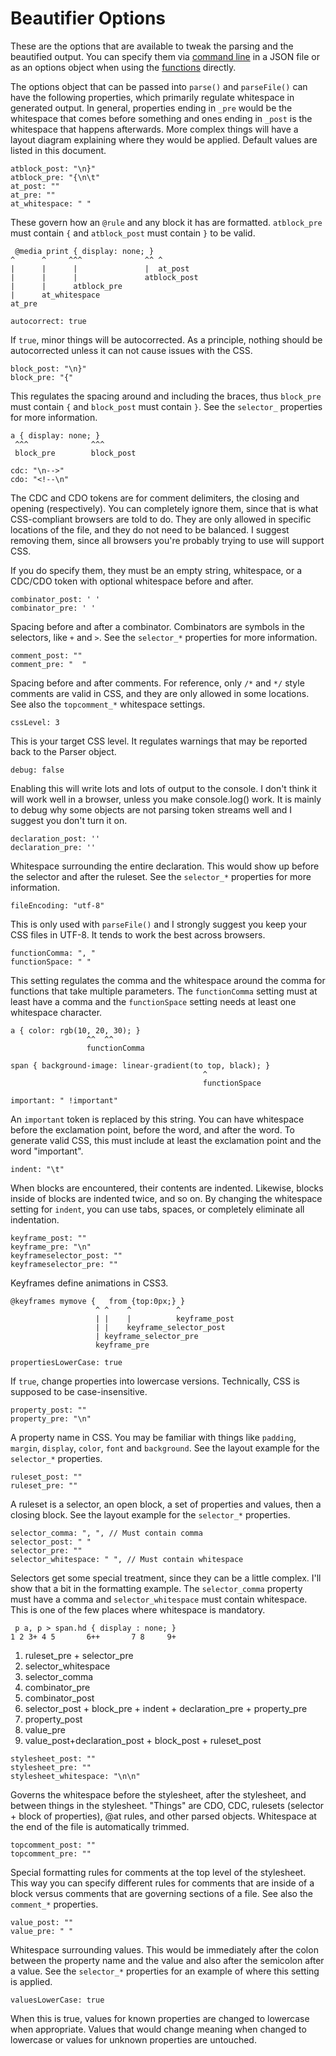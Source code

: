 Beautifier Options
==================

These are the options that are available to tweak the parsing and the beautified output.  You can specify them via [command line] in a JSON file or as an options object when using the [functions] directly.

The options object that can be passed into `parse()` and `parseFile()` can have the following properties, which primarily regulate whitespace in generated output.  In general, properties ending in `_pre` would be the whitespace that comes before something and ones ending in `_post` is the whitespace that happens afterwards.  More complex things will have a layout diagram explaining where they would be applied.  Default values are listed in this document.

```
atblock_post: "\n}"
atblock_pre: "{\n\t"
at_post: ""
at_pre: ""
at_whitespace: " "
```

These govern how an `@rule` and any block it has are formatted.  `atblock_pre` must contain `{` and `atblock_post` must contain `}` to be valid.

```
 @media print { display: none; }
^      ^     ^^^              ^^ ^
|      |      |               |  at_post
|      |      |               atblock_post
|      |      atblock_pre
|      at_whitespace
at_pre
```

```
autocorrect: true
```

If `true`, minor things will be autocorrected.  As a principle, nothing should be autocorrected unless it can not cause issues with the CSS.

```
block_post: "\n}"
block_pre: "{"
```

This regulates the spacing around and including the braces, thus `block_pre` must contain `{` and `block_post` must contain `}`.  See the `selector_` properties for more information.

```
a { display: none; }
 ^^^              ^^^
 block_pre        block_post
```

```
cdc: "\n-->"
cdo: "<!--\n"
```

The CDC and CDO tokens are for comment delimiters, the closing and opening (respectively).  You can completely ignore them, since that is what CSS-compliant browsers are told to do.  They are only allowed in specific locations of the file, and they do not need to be balanced.  I suggest removing them, since all browsers you're probably trying to use will support CSS.

If you do specify them, they must be an empty string, whitespace, or a CDC/CDO token with optional whitespace before and after.

```
combinator_post: ' '
combinator_pre: ' '
```

Spacing before and after a combinator.  Combinators are symbols in the selectors, like `+` and `>`.  See the `selector_*` properties for more information.

```
comment_post: ""
comment_pre: "  "
```

Spacing before and after comments.  For reference, only `/*` and `*/` style comments are valid in CSS, and they are only allowed in some locations.  See also the `topcomment_*` whitespace settings.

```
cssLevel: 3
```

This is your target CSS level.  It regulates warnings that may be reported back to the Parser object.

```
debug: false
```

Enabling this will write lots and lots of output to the console.  I don't think it will work well in a browser, unless you make console.log() work.  It is mainly to debug why some objects are not parsing token streams well and I suggest you don't turn it on.

```
declaration_post: ''
declaration_pre: ''
```

Whitespace surrounding the entire declaration.  This would show up before the selector and after the ruleset.  See the `selector_*` properties for more information.

```
fileEncoding: "utf-8"
```

This is only used with `parseFile()` and I strongly suggest you keep your CSS files in UTF-8.  It tends to work the best across browsers.

```
functionComma: ", "
functionSpace: " "
```

This setting regulates the comma and the whitespace around the comma for functions that take multiple parameters.  The `functionComma` setting must at least have a comma and the `functionSpace` setting needs at least one whitespace character.

```
a { color: rgb(10, 20, 30); }
                 ^^  ^^
                 functionComma
                 
span { background-image: linear-gradient(to top, black); }
                                           ^
                                           functionSpace
```

```
important: " !important"
```

An `important` token is replaced by this string.  You can have whitespace before the exclamation point, before the word, and after the word.  To generate valid CSS, this must include at least the exclamation point and the word "important".

```
indent: "\t"
```

When blocks are encountered, their contents are indented.  Likewise, blocks inside of blocks are indented twice, and so on.  By changing the whitespace setting for `indent`, you can use tabs, spaces, or completely eliminate all indentation.

```
keyframe_post: ""
keyframe_pre: "\n"
keyframeselector_post: ""
keyframeselector_pre: ""
```

Keyframes define animations in CSS3.

```
@keyframes mymove {   from {top:0px;} }
                   ^ ^    ^          ^
                   | |    |          keyframe_post
                   | |    keyframe_selector_post
                   | keyframe_selector_pre
                   keyframe_pre
```

```
propertiesLowerCase: true
```

If `true`, change properties into lowercase versions.  Technically, CSS is supposed to be case-insensitive.

```
property_post: ""
property_pre: "\n"
```

A property name in CSS.  You may be familiar with things like `padding`, `margin`, `display`, `color`, `font` and `background`.  See the layout example for the `selector_*` properties.

```
ruleset_post: ""
ruleset_pre: ""
```

A ruleset is a selector, an open block, a set of properties and values, then a closing block.  See the layout example for the `selector_*` properties.

```
selector_comma: ", ", // Must contain comma
selector_post: " "
selector_pre: ""
selector_whitespace: " ", // Must contain whitespace
```

Selectors get some special treatment, since they can be a little complex.  I'll show that a bit in the formatting example.  The `selector_comma` property must have a comma and `selector_whitespace` must contain whitespace.  This is one of the few places where whitespace is mandatory.

```
 p a, p > span.hd { display : none; }
1 2 3+ 4 5       6++       7 8     9+
```

1. ruleset_pre + selector_pre
2. selector_whitespace
3. selector_comma
4. combinator_pre
5. combinator_post
6. selector_post + block_pre + indent + declaration_pre + property_pre
7. property_post
8. value_pre
9. value_post+declaration_post + block_post + ruleset_post

```
stylesheet_post: ""
stylesheet_pre: ""
stylesheet_whitespace: "\n\n"
```

Governs the whitespace before the stylesheet, after the stylesheet, and between things in the stylesheet.  "Things" are CDO, CDC, rulesets (selector + block of properties), @at rules, and other parsed objects.  Whitespace at the end of the file is automatically trimmed.

```
topcomment_post: ""
topcomment_pre: ""
```

Special formatting rules for comments at the top level of the stylesheet.  This way you can specify different rules for comments that are inside of a block versus comments that are governing sections of a file.  See also the `comment_*` properties.

```
value_post: ""
value_pre: " "
```

Whitespace surrounding values.  This would be immediately after the colon between the property name and the value and also after the semicolon after a value.  See the `selector_*` properties for an example of where this setting is applied.

```
valuesLowerCase: true
```

When this is true, values for known properties are changed to lowercase when appropriate.  Values that would change meaning when changed to lowercase or values for unknown properties are untouched.

[Command Line]: CommandLine.md
[Functions]: Functions.md
